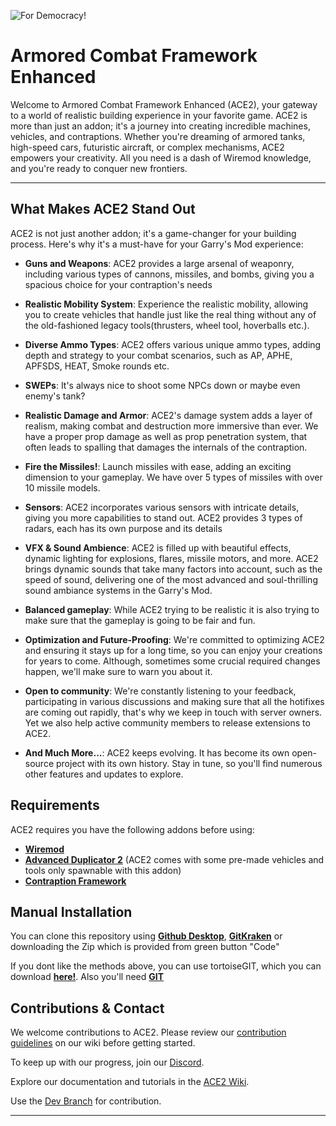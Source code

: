 ![For Democracy!](https://media1.tenor.com/m/mVqjbqgx_v4AAAAC/helldivers-2-arrowhead-game-studios.gif)

# Armored Combat Framework Enhanced

Welcome to Armored Combat Framework Enhanced (ACE2), your gateway to a world of realistic building experience in your favorite game. ACE2 is more than just an addon; it's a journey into creating incredible machines, vehicles, and contraptions. Whether you're dreaming of armored tanks, high-speed cars, futuristic aircraft, or complex mechanisms, ACE2 empowers your creativity. All you need is a dash of Wiremod knowledge, and you're ready to conquer new frontiers.

<hr>

## What Makes ACE2 Stand Out

ACE2 is not just another addon; it's a game-changer for your building process. Here's why it's a must-have for your Garry's Mod experience:

- **Guns and Weapons**: ACE2 provides a large arsenal of weaponry, including various types of cannons, missiles, and bombs, giving you a spacious choice for your contraption's needs

- **Realistic Mobility System**: Experience the realistic mobility, allowing you to create vehicles that handle just like the real thing without any of the old-fashioned legacy tools(thrusters, wheel tool, hoverballs etc.).

- **Diverse Ammo Types**: ACE2 offers various unique ammo types, adding depth and strategy to your combat scenarios, such as AP, APHE, APFSDS, HEAT, Smoke rounds etc.

- **SWEPs**: It's always nice to shoot some NPCs down or maybe even enemy's tank?

- **Realistic Damage and Armor**: ACE2's damage system adds a layer of realism, making combat and destruction more immersive than ever. We have a proper prop damage as well as prop penetration system, that often leads to spalling that damages the internals of the contraption.

- **Fire the Missiles!**: Launch missiles with ease, adding an exciting dimension to your gameplay. We have over 5 types of missiles with over 10 missile models.

- **Sensors**: ACE2 incorporates various sensors with intricate details, giving you more capabilities to stand out. ACE2 provides 3 types of radars, each has its own purpose and its details

- **VFX & Sound Ambience**: ACE2 is filled up with beautiful effects, dynamic lighting for explosions, flares, missile motors, and more. ACE2 brings dynamic sounds that take many factors into account, such as the speed of sound, delivering one of the most advanced and soul-thrilling sound ambiance systems in the Garry's Mod.

- **Balanced gameplay**: While ACE2 trying to be realistic it is also trying to make sure that the gameplay is going to be fair and fun.

- **Optimization and Future-Proofing**: We're committed to optimizing ACE2 and ensuring it stays up for a long time, so you can enjoy your creations for years to come. Although, sometimes some crucial required changes happen, we'll make sure to warn you about it.

- **Open to community**: We're constantly listening to your feedback, participating in various discussions and making sure that all the hotifixes are coming out rapidly, that's why we keep in touch with server owners. Yet we also help active community members to release extensions to ACE2.

- **And Much More...**: ACE2 keeps evolving. It has become its own open-source project with its own history. Stay in tune, so you'll find numerous other features and updates to explore.


## Requirements

ACE2 requires you have the following addons before using:

* **[Wiremod](https://steamcommunity.com/workshop/filedetails/?id=160250458)** 
* **[Advanced Duplicator 2](https://steamcommunity.com/sharedfiles/filedetails/?id=773402917&searchtext=advanced+duplicator)** (ACE2 comes with some pre-made vehicles and tools only spawnable with this addon)
* **[Contraption Framework](https://steamcommunity.com/sharedfiles/filedetails/?id=3154971187)**

## Manual Installation

You can clone this repository using **[Github Desktop](https://desktop.github.com/)**, **[GitKraken](https://www.gitkraken.com/)**  or downloading the Zip which is provided from green button "Code"

If you dont like the methods above, you can use tortoiseGIT, which you can download **[here!](https://tortoisegit.org/)**. Also you'll need **[GIT](https://git-scm.com/downloads)**

## Contributions & Contact

We welcome contributions to ACE2. Please review our [contribution guidelines](https://github.com/CosmicStar98/ArmoredCombatEnhanced/wiki/General-Coding-and-Style-Guidelines) on our wiki before getting started.

To keep up with our progress, join our [Discord](https://discord.gg/s3ejVEKpnB).

Explore our documentation and tutorials in the [ACE2 Wiki](https://github.com/CosmicStar98/ArmoredCombatEnhanced/wiki).

Use the [Dev Branch](https://github.com/CosmicStar98/ArmoredCombatEnhanced/tree/dev) for contribution.


<hr>
